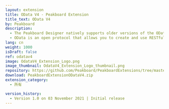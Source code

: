 ```yaml
---
layout: extension
title: OData V4 - Peakboard Extension
title_text: OData V4
by: Peakboard
description: 
  - The Peakboard Designer natively supports older versions of the OData protocol. To connect services with the OData V4 protocol as a data source in Peakboard, you can use this extension. 
  - OData is an open protocol that allows you to create and use RESTful APIs. With our extension, you can read the APIs that return the data in JSON format.
lang: cn
weight: 1000
isDraft: false
ref: odatav4
image: OdataV4_Extension_Logo.png
image_thumbnail: OdataV4_Extension_Logo_thumbnail.png
repository: https://github.com/Peakboard/PeakboardExtensions/tree/master/ODataV4
download: PeakboardExtensionODataV4.zip
extension_category:
  - 所有

version_history:
  - Version 1.0 on 03 November 2021 | Initial release
---
```



